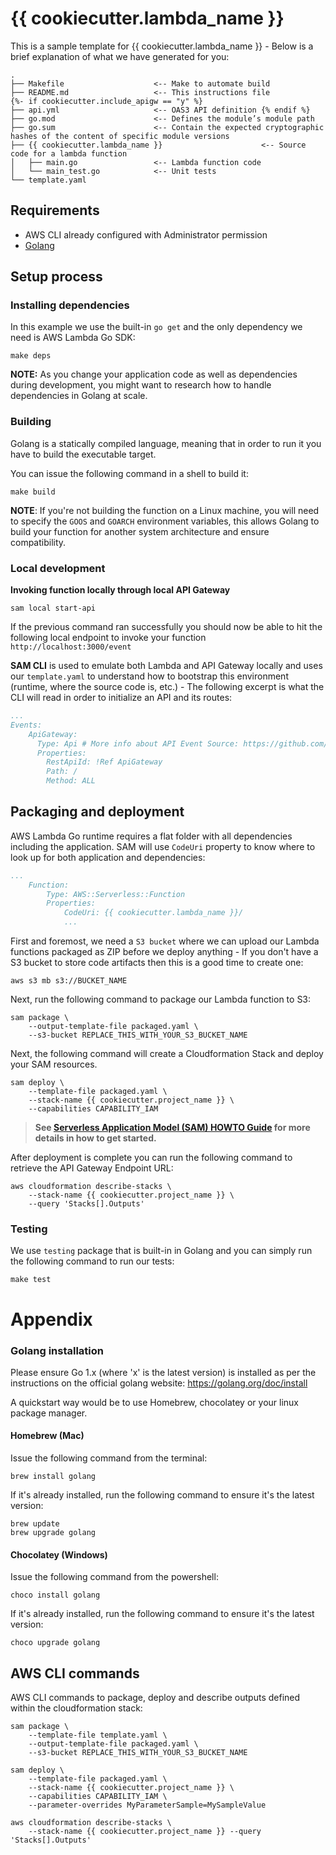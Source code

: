 # {{ cookiecutter.lambda_name }}

This is a sample template for {{ cookiecutter.lambda_name }} - Below is a brief explanation of what we have generated for you:

```shell
.
├── Makefile                    <-- Make to automate build
├── README.md                   <-- This instructions file
{%- if cookiecutter.include_apigw == "y" %}
├── api.yml                     <-- OAS3 API definition {% endif %}
├── go.mod                      <-- Defines the module’s module path
├── go.sum                      <-- Contain the expected cryptographic hashes of the content of specific module versions
├── {{ cookiecutter.lambda_name }}                      <-- Source code for a lambda function
│   ├── main.go                 <-- Lambda function code
│   └── main_test.go            <-- Unit tests
└── template.yaml
```

## Requirements

* AWS CLI already configured with Administrator permission
* [Golang](https://golang.org)

## Setup process

### Installing dependencies

In this example we use the built-in `go get` and the only dependency we need is AWS Lambda Go SDK:

```shell
make deps
```

**NOTE:** As you change your application code as well as dependencies during development, you might want to research how to handle dependencies in Golang at scale.

### Building

Golang is a statically compiled language, meaning that in order to run it you have to build the executable target.

You can issue the following command in a shell to build it:

```shell
make build
```

**NOTE**: If you're not building the function on a Linux machine, you will need to specify the `GOOS` and `GOARCH` environment variables, this allows Golang to build your function for another system architecture and ensure compatibility.

### Local development

**Invoking function locally through local API Gateway**

```shell
sam local start-api
```

If the previous command ran successfully you should now be able to hit the following local endpoint to invoke your function `http://localhost:3000/event`

**SAM CLI** is used to emulate both Lambda and API Gateway locally and uses our `template.yaml` to understand how to bootstrap this environment (runtime, where the source code is, etc.) - The following excerpt is what the CLI will read in order to initialize an API and its routes:

```yaml
...
Events:
    ApiGateway:
      Type: Api # More info about API Event Source: https://github.com/awslabs/serverless-application-model/blob/master/versions/2016-10-31.md#api
      Properties:
        RestApiId: !Ref ApiGateway
        Path: /
        Method: ALL
```

## Packaging and deployment

AWS Lambda Go runtime requires a flat folder with all dependencies including the application. SAM will use `CodeUri` property to know where to look up for both application and dependencies:

```yaml
...
    Function:
        Type: AWS::Serverless::Function
        Properties:
            CodeUri: {{ cookiecutter.lambda_name }}/
            ...
```

First and foremost, we need a `S3 bucket` where we can upload our Lambda functions packaged as ZIP before we deploy anything - If you don't have a S3 bucket to store code artifacts then this is a good time to create one:

```shell
aws s3 mb s3://BUCKET_NAME
```

Next, run the following command to package our Lambda function to S3:

```shell
sam package \
    --output-template-file packaged.yaml \
    --s3-bucket REPLACE_THIS_WITH_YOUR_S3_BUCKET_NAME
```

Next, the following command will create a Cloudformation Stack and deploy your SAM resources.

```shell
sam deploy \
    --template-file packaged.yaml \
    --stack-name {{ cookiecutter.project_name }} \
    --capabilities CAPABILITY_IAM
```

> **See [Serverless Application Model (SAM) HOWTO Guide](https://github.com/awslabs/serverless-application-model/blob/master/HOWTO.md) for more details in how to get started.**

After deployment is complete you can run the following command to retrieve the API Gateway Endpoint URL:

```shell
aws cloudformation describe-stacks \
    --stack-name {{ cookiecutter.project_name }} \
    --query 'Stacks[].Outputs'
``` 

### Testing

We use `testing` package that is built-in in Golang and you can simply run the following command to run our tests:

```shell
make test
```
# Appendix

### Golang installation

Please ensure Go 1.x (where 'x' is the latest version) is installed as per the instructions on the official golang website: https://golang.org/doc/install

A quickstart way would be to use Homebrew, chocolatey or your linux package manager.

#### Homebrew (Mac)

Issue the following command from the terminal:

```shell
brew install golang
```

If it's already installed, run the following command to ensure it's the latest version:

```shell
brew update
brew upgrade golang
```

#### Chocolatey (Windows)

Issue the following command from the powershell:

```shell
choco install golang
```

If it's already installed, run the following command to ensure it's the latest version:

```shell
choco upgrade golang
```
## AWS CLI commands

AWS CLI commands to package, deploy and describe outputs defined within the cloudformation stack:

```shell
sam package \
    --template-file template.yaml \
    --output-template-file packaged.yaml \
    --s3-bucket REPLACE_THIS_WITH_YOUR_S3_BUCKET_NAME

sam deploy \
    --template-file packaged.yaml \
    --stack-name {{ cookiecutter.project_name }} \
    --capabilities CAPABILITY_IAM \
    --parameter-overrides MyParameterSample=MySampleValue

aws cloudformation describe-stacks \
    --stack-name {{ cookiecutter.project_name }} --query 'Stacks[].Outputs'
```
